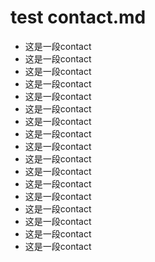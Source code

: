 # test contact.md
* 这是一段contact
* 这是一段contact
* 这是一段contact
* 这是一段contact
* 这是一段contact
* 这是一段contact
* 这是一段contact
* 这是一段contact
* 这是一段contact
* 这是一段contact
* 这是一段contact
* 这是一段contact
* 这是一段contact
* 这是一段contact
* 这是一段contact
* 这是一段contact
* 这是一段contact